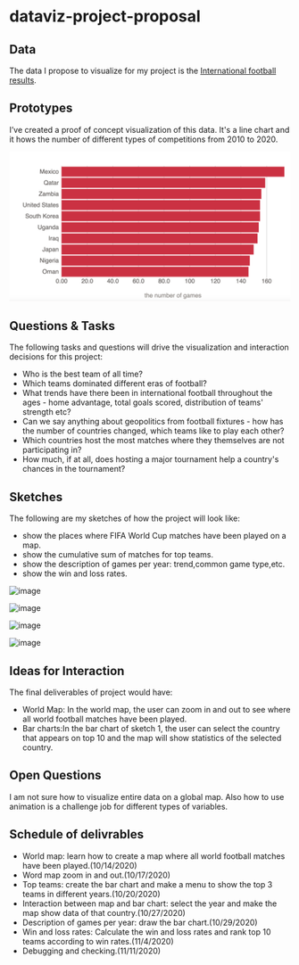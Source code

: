 # dataviz-project-proposal

## Data

The data I propose to visualize for my project is the [International football results](https://www.kaggle.com/martj42/international-football-results-from-1872-to-2017).


## Prototypes

I’ve created a proof of concept visualization of this data. It's a line chart and it hows the number of different types of competitions from 2010 to 2020. 

[![image](https://github.com/lynz09/dataviz-project/blob/master/image/top10.png)](https://vizhub.com/lynz09/3a5b8ffb514d43d085e6253999f9f33f)



## Questions & Tasks

The following tasks and questions will drive the visualization and interaction decisions for this project:

* Who is the best team of all time?
* Which teams dominated different eras of football?
* What trends have there been in international football throughout the ages - home advantage, total goals scored, distribution of teams' strength etc?
* Can we say anything about geopolitics from football fixtures - how has the number of countries changed, which teams like to play each other?
* Which countries host the most matches where they themselves are not participating in?
* How much, if at all, does hosting a major tournament help a country's chances in the tournament?

## Sketches

The following are my sketches of how the project will look like:

* show the places where FIFA World Cup matches have been played on a map.
* show the cumulative sum of matches for top teams.
* show the description of games per year: trend,common game type,etc.
* show the win and loss rates.


![image](https://github.com/lynz09/dataviz-project-proposal/blob/master/image/Screen%20Shot%202020-10-07%20at%209.58.01%20PM.png)

![image](https://github.com/lynz09/dataviz-project-proposal/blob/master/image/Screen%20Shot%202020-09-30%20at%2011.44.29%20PM.png)

![image](https://github.com/lynz09/dataviz-project-proposal/blob/master/image/Screen%20Shot%202020-09-30%20at%2011.44.54%20PM.png)

![image](https://github.com/lynz09/dataviz-project-proposal/blob/master/image/Screen%20Shot%202020-09-30%20at%2011.45.00%20PM.png)

## Ideas for Interaction

The final deliverables of project would have:

* World Map: In the world map, the user can zoom in and out to see where all world football matches have been played.
* Bar charts:In the bar chart of sketch 1, the user can select the country that appears on top 10 and the map will show statistics of the selected country.


## Open Questions

I am not sure how to visualize entire data on a global map. Also how to use animation is a challenge job for different types of variables.

## Schedule of delivrables

* World map: learn how to create a map where all world football matches have been played.(10/14/2020)
* Word map zoom in and out.(10/17/2020)
* Top teams: create the bar chart and make a menu to show the top 3 teams in different years.(10/20/2020)
* Interaction between map and bar chart: select the year and make the map show data of that country.(10/27/2020)
* Description of games per year: draw the bar chart.(10/29/2020)
* Win and loss rates: Calculate the win and loss rates and rank top 10 teams according to win rates.(11/4/2020)
* Debugging and checking.(11/11/2020)


